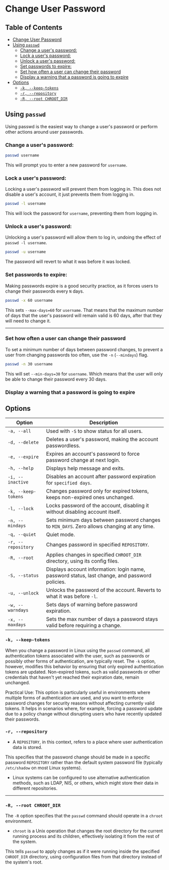 
# Change User Password

## Table of Contents
* [Change User Password](#change-user-password) 
* [Using `passwd`](#using-`passwd`) 
    * [Change a user's password:](#change-a-user's-password:) 
    * [Lock a user's password:](#lock-a-user's-password:) 
    * [Unlock a user's password:](#unlock-a-user's-password:) 
    * [Set passwords to expire:](#set-passwords-to-expire:) 
    * [Set how often a user can change their password](#set-how-often-a-user-can-change-their-password) 
    * [Display a warning that a password is going to expire](#display-a-warning-that-a-password-is-going-to-expire) 
* [Options](#options) 
    * [`-k, --keep-tokens`](#`-k,---keep-tokens`) 
    * [`-r, --repository`](#`-r,---repository`) 
    * [`-R, --root CHROOT_DIR`](#`-r,---root-chroot_dir`) 

## Using `passwd`
Using passwd is the easiest way to change a user's password or 
perform other actions around user passwords.

### Change a user's password:
```bash
passwd username
```
This will prompt you to enter a new password for `username`.

### Lock a user's password:
Locking a user's password will prevent them from logging in.
This does not disable a user's account, it just prevents them from logging in.
```bash
passwd -l username
```
This will lock the password for `username`, preventing them from logging in.  

### Unlock a user's password:
Unlocking a user's password will allow them to log in, undoing
the effect of `passwd -l username`.
```bash
passwd -u username
```
The password will revert to what it was before it was locked.  


### Set passwords to expire:
Making passwords expire is a good security practice, as it
forces users to change their passwords every `N` days.
```bash
passwd -x 60 username
```
This sets `--max-days=60` for `username`.
That means that the maximum number of days that the user's password
will remain valid is 60 days, after that they will need to change it. 

---

### Set how often a user can change their password

To set a minimum number of days between password changes,
to prevent a user from changing passwords too often, 
use the `-n` (`--mindays`) flag.
```bash
passwd -n 30 username
```
This will set `--min-days=30` for `username`.
Which means that the user will only be able to change their
password every 30 days.  


### Display a warning that a password is going to expire


## Options

| Option           | Description
|-|-
| `-a, --all`      | Used with `-S` to show status for all users.
| `-d, --delete`   | Deletes a user's password, making the account passwordless.
| `-e, --expire`   | Expires an account's password to force password change at next login.
| `-h, --help`     | Displays help message and exits.
| `-i, --inactive` | Disables an account after password expiration for `specified days`.
| `-k, --keep-tokens`| Changes password only for expired tokens, keeps non-expired ones unchanged.
| `-l, --lock`     | Locks password of the account, disabling it without disabling account itself.
| `-n, --mindays`  | Sets minimum days between password changes to `MIN_DAYS`. Zero allows changing at any time.
| `-q, --quiet`    | Quiet mode.
| `-r, --repository` | Changes password in specified `REPOSITORY`.
| `-R, --root`     | Applies changes in specified `CHROOT_DIR` directory, using its config files.
| `-S, --status`   | Displays account information: login name, password status, last change, and password policies.
| `-u, --unlock`   | Unlocks the password of the account. Reverts to what it was before `-l`.
| `-w, --warndays` | Sets days of warning before password expiration.
| `-x, --maxdays`  | Sets the max number of days a password stays valid before requiring a change.


### `-k, --keep-tokens`

When you change a password in Linux using the `passwd` command, all authentication tokens associated with the user, such as passwords or possibly other forms of authentication, are typically reset. The `-k` option, however, modifies this behavior by ensuring that only expired authentication tokens are updated. Non-expired tokens, such as valid passwords or other credentials that haven't yet reached their expiration date, remain unchanged.

Practical Use: This option is particularly useful in environments where multiple forms of authentication are used, and you want to enforce password changes for security reasons without affecting currently valid tokens. It helps in scenarios where, for example, forcing a password update due to a policy change without disrupting users who have recently updated their passwords.

### `-r, --repository`
* A `REPOSITORY`, in this context, refers to a place where user authentication data is stored.

This specifies that the password change should be made in a specific 
password `REPOSITORY` rather than the default system password file (typically
`/etc/shadow` on most Linux systems).

* Linux systems can be configured to use alternative authentication methods, such
  as LDAP, NIS, or others, which might store their data in different repositories.

---

### `-R, --root CHROOT_DIR`

The `-R` option specifies that the `passwd` command should operate in a `chroot` environment.  

* `chroot` is a Unix operation that changes the root directory for the current running
  process and its children, effectively isolating it from the rest of the system.

This tells `passwd` to apply changes as if it were running inside
the specified `CHROOT_DIR` directory, using configuration files from that
directory instead of the system's root.

<!-- ## Using `chage` -->
